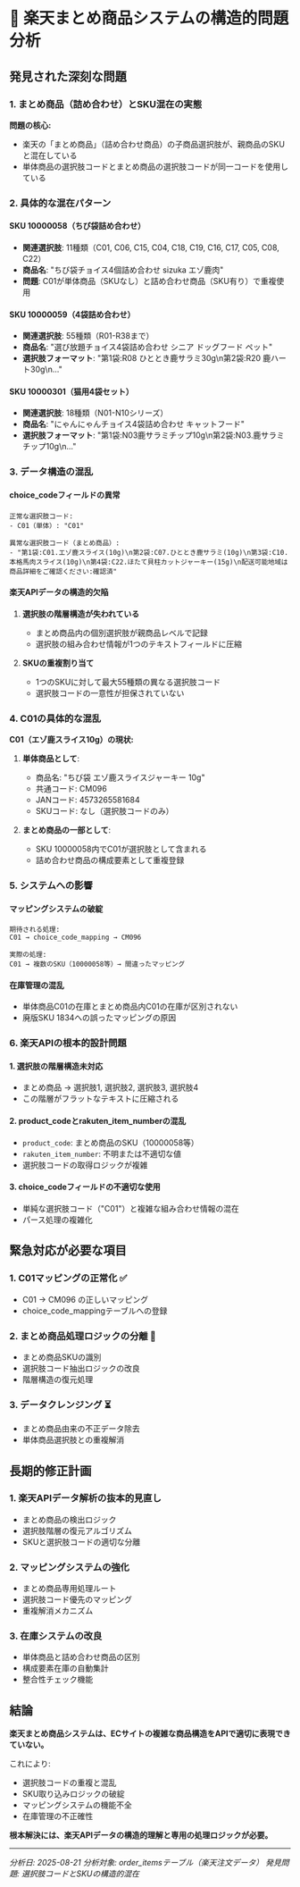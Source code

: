 # 🚨 楽天まとめ商品システムの構造的問題分析

## 発見された深刻な問題

### 1. まとめ商品（詰め合わせ）とSKU混在の実態

**問題の核心:**
- 楽天の「まとめ商品」（詰め合わせ商品）の子商品選択肢が、親商品のSKUと混在している
- 単体商品の選択肢コードとまとめ商品の選択肢コードが同一コードを使用している

### 2. 具体的な混在パターン

#### SKU 10000058（ちび袋詰め合わせ）
- **関連選択肢**: 11種類（C01, C06, C15, C04, C18, C19, C16, C17, C05, C08, C22）
- **商品名**: "ちび袋チョイス4個詰め合わせ sizuka エゾ鹿肉"
- **問題**: C01が単体商品（SKUなし）と詰め合わせ商品（SKU有り）で重複使用

#### SKU 10000059（4袋詰め合わせ）
- **関連選択肢**: 55種類（R01-R38まで）
- **商品名**: "選び放題チョイス4袋詰め合わせ シニア ドッグフード ペット"
- **選択肢フォーマット**: "第1袋:R08 ひととき鹿サラミ30g\n第2袋:R20 鹿ハート30g\n..."

#### SKU 10000301（猫用4袋セット）
- **関連選択肢**: 18種類（N01-N10シリーズ）
- **商品名**: "にゃんにゃんチョイス4袋詰め合わせ キャットフード"
- **選択肢フォーマット**: "第1袋:N03鹿サラミチップ10g\n第2袋:N03.鹿サラミチップ10g\n..."

### 3. データ構造の混乱

#### choice_codeフィールドの異常
```
正常な選択肢コード:
- C01（単体）: "C01"

異常な選択肢コード（まとめ商品）:
- "第1袋:C01.エゾ鹿スライス(10g)\n第2袋:C07.ひととき鹿サラミ(10g)\n第3袋:C10.本格馬肉スライス(10g)\n第4袋:C22.ほたて貝柱カットジャーキー(15g)\n配送可能地域は商品詳細をご確認ください:確認済"
```

#### 楽天APIデータの構造的欠陥
1. **選択肢の階層構造が失われている**
   - まとめ商品内の個別選択肢が親商品レベルで記録
   - 選択肢の組み合わせ情報が1つのテキストフィールドに圧縮

2. **SKUの重複割り当て**
   - 1つのSKUに対して最大55種類の異なる選択肢コード
   - 選択肢コードの一意性が担保されていない

### 4. C01の具体的な混乱

**C01（エゾ鹿スライス10g）の現状:**

1. **単体商品として**:
   - 商品名: "ちび袋 エゾ鹿スライスジャーキー 10g"
   - 共通コード: CM096
   - JANコード: 4573265581684
   - SKUコード: なし（選択肢コードのみ）

2. **まとめ商品の一部として**:
   - SKU 10000058内でC01が選択肢として含まれる
   - 詰め合わせ商品の構成要素として重複登録

### 5. システムへの影響

#### マッピングシステムの破綻
```
期待される処理:
C01 → choice_code_mapping → CM096

実際の処理:
C01 → 複数のSKU（10000058等）→ 間違ったマッピング
```

#### 在庫管理の混乱
- 単体商品C01の在庫とまとめ商品内C01の在庫が区別されない
- 廃版SKU 1834への誤ったマッピングの原因

### 6. 楽天APIの根本的設計問題

#### 1. 選択肢の階層構造未対応
- まとめ商品 → 選択肢1, 選択肢2, 選択肢3, 選択肢4
- この階層がフラットなテキストに圧縮される

#### 2. product_codeとrakuten_item_numberの混乱
- `product_code`: まとめ商品のSKU（10000058等）
- `rakuten_item_number`: 不明または不適切な値
- 選択肢コードの取得ロジックが複雑

#### 3. choice_codeフィールドの不適切な使用
- 単純な選択肢コード（"C01"）と複雑な組み合わせ情報の混在
- パース処理の複雑化

## 緊急対応が必要な項目

### 1. C01マッピングの正常化 ✅
- C01 → CM096 の正しいマッピング
- choice_code_mappingテーブルへの登録

### 2. まとめ商品処理ロジックの分離 🔄
- まとめ商品SKUの識別
- 選択肢コード抽出ロジックの改良
- 階層構造の復元処理

### 3. データクレンジング ⏳
- まとめ商品由来の不正データ除去
- 単体商品選択肢との重複解消

## 長期的修正計画

### 1. 楽天APIデータ解析の抜本的見直し
- まとめ商品の検出ロジック
- 選択肢階層の復元アルゴリズム
- SKUと選択肢コードの適切な分離

### 2. マッピングシステムの強化
- まとめ商品専用処理ルート
- 選択肢コード優先のマッピング
- 重複解消メカニズム

### 3. 在庫システムの改良
- 単体商品と詰め合わせ商品の区別
- 構成要素在庫の自動集計
- 整合性チェック機能

## 結論

**楽天まとめ商品システムは、ECサイトの複雑な商品構造をAPIで適切に表現できていない。**

これにより:
- 選択肢コードの重複と混乱
- SKU取り込みロジックの破綻
- マッピングシステムの機能不全
- 在庫管理の不正確性

**根本解決には、楽天APIデータの構造的理解と専用の処理ロジックが必要。**

---

*分析日: 2025-08-21*
*分析対象: order_itemsテーブル（楽天注文データ）*
*発見問題: 選択肢コードとSKUの構造的混在*